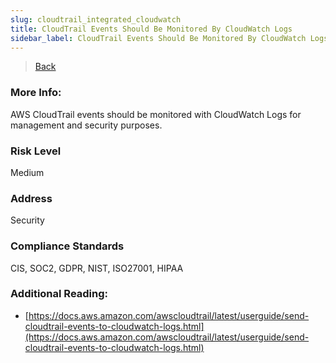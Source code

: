 ```yaml
---
slug: cloudtrail_integrated_cloudwatch
title: CloudTrail Events Should Be Monitored By CloudWatch Logs
sidebar_label: CloudTrail Events Should Be Monitored By CloudWatch Logs
---
```

> [Back](../../cloudtrailmonitoring)

### More Info:
AWS CloudTrail events should be monitored with CloudWatch Logs for management and security purposes.

### Risk Level
Medium

### Address
Security

### Compliance Standards
CIS, SOC2, GDPR, NIST, ISO27001, HIPAA

### Additional Reading:
- [https://docs.aws.amazon.com/awscloudtrail/latest/userguide/send-cloudtrail-events-to-cloudwatch-logs.html](https://docs.aws.amazon.com/awscloudtrail/latest/userguide/send-cloudtrail-events-to-cloudwatch-logs.html) 
